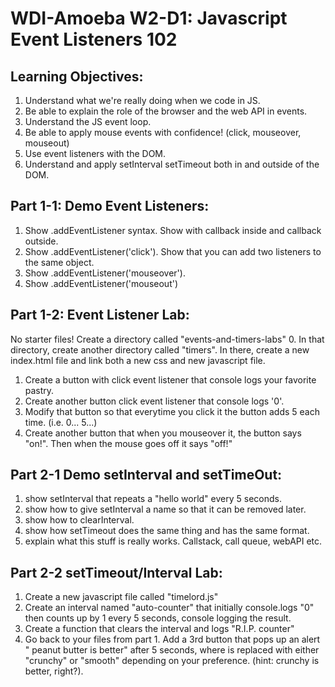 # WDI-Amoeba W2-D1:  Javascript Event Listeners 102

## Learning Objectives:
1. Understand what we're really doing when we code in JS.
2. Be able to explain the role of the browser and the web API in events.
3. Understand the JS event loop.
4. Be able to apply mouse events with confidence!  (click, mouseover, mouseout)
5. Use event listeners with the DOM.
6. Understand and apply setInterval setTimeout both in and outside of the DOM.


## Part 1-1: Demo Event Listeners:

1. Show .addEventListener syntax.  Show with callback inside and callback outside.
2. Show .addEventListener('click').  Show that you can add two listeners to the same object.
3. Show .addEventListener('mouseover').  
4. Show .addEventListener('mouseout')

## Part 1-2: Event Listener Lab:
No starter files!  Create a directory called "events-and-timers-labs"
0. In that directory, create another directory called "timers".  In there, create a new index.html file and link both a new css and new javascript file.
1. Create a button with click event listener that console logs your favorite pastry.
2. Create another button click event listener that console logs '0'.
3. Modify that button so that everytime you click it the button adds 5 each time.  (i.e. 0... 5...)
4. Create another button that when you mouseover it, the button says "on!".  Then when the mouse goes off it says "off!"


## Part 2-1 Demo setInterval and setTimeOut:
1. show setInterval that repeats a "hello world" every 5 seconds.
2. show how to give setInterval a name so that it can be removed later.
3. show how to clearInterval.
4. show how setTimeout does the same thing and has the same format.
5. explain what this stuff is really works.  Callstack, call queue, webAPI etc.

## Part 2-2 setTimeout/Interval Lab:
1. Create a new javascript file called "timelord.js"
2. Create an interval named "auto-counter" that initially console.logs "0" then counts up by 1 every 5 seconds, console logging the result.
3. Create a function that clears the interval and logs "R.I.P. counter"
4. Go back to your files from part 1.  Add a 3rd button that pops up an alert "<your preference> peanut butter is better" after 5 seconds, where <your preference> is replaced with either "crunchy" or "smooth" depending on your preference.  (hint: crunchy is better, right?).
